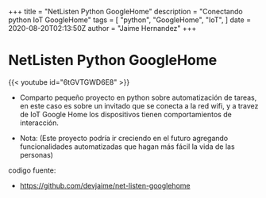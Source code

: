 +++
title = "NetListen Python GoogleHome"
description = "Conectando python IoT GoogleHome"
tags = [
    "python",
    "GoogleHome",
    "IoT",
]
date = 2020-08-20T02:13:50Z
author = "Jaime Hernandez"
+++

# NetListen Python GoogleHome
{{< youtube id="6tGVTGWD6E8" >}} 

* Comparto pequeño proyecto en python sobre automatización de tareas, en este caso es sobre un invitado que se conecta a la red wifi, y a travez de IoT Google Home los dispositivos tienen comportamientos de interacción.

* Nota: (Este proyecto podría ir creciendo en el futuro agregando funcionalidades automatizadas que hagan más fácil la vida de las personas)

codigo fuente:
* https://github.com/devjaime/net-listen-googlehome